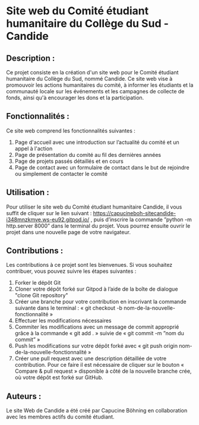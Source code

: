 # Site web du Comité étudiant humanitaire du Collège du Sud - Candide
## Description :     
Ce projet consiste en la création d'un site web pour le Comité étudiant humanitaire du Collège du Sud, nommé Candide. Ce site web vise à promouvoir les actions humanitaires du comité, à informer les étudiants et la communauté locale sur les événements et les campagnes de collecte de fonds, ainsi qu'à encourager les dons et la participation.    

## Fonctionnalités :     
Ce site web comprend les fonctionnalités suivantes :     
1.	Page d'accueil avec une introduction sur l’actualité du comité et un appel à l'action    
2.	Page de présentation du comité au fil des dernières années     
3.	Page de projets passés détaillés et en cours     
4.	Page de contact avec un formulaire de contact dans le but de rejoindre ou simplement de contacter le comité     
## Utilisation :     
Pour utiliser le site web du Comité étudiant humanitaire Candide, il vous suffit de cliquer sur le lien suivant : https://capucineboh-sitecandide-i348mnzkmve.ws-eu92.gitpod.io/ , puis d’inscrire la commande ”python -m http.server 8000” dans le terminal du projet. Vous pourrez ensuite ouvrir le projet dans une nouvelle page de votre navigateur.     

## Contributions :     
Les contributions à ce projet sont les bienvenues. Si vous souhaitez contribuer, vous pouvez suivre les étapes suivantes :     
1.	Forker le dépôt Git     
2.	Cloner votre dépôt forké sur Gitpod à l’aide de la boîte de dialogue "clone Git repository"     
3.	Créer une branche pour votre contribution en inscrivant la commande suivante dans le terminal : « git checkout -b nom-de-la-nouvelle-fonctionnalité »      
4.	Effectuer les modifications nécessaires       
5.	Commiter les modifications avec un message de commit approprié grâce à la commande « git add . » suivie de « git commit -m ”nom du commit” »      
6.	Push les modifications sur votre dépôt forké avec « git push origin nom-de-la-nouvelle-fonctionnalité »      
7.	Créer une pull request avec une description détaillée de votre contribution. Pour ce faire il est nécessaire de cliquer sur le bouton « Compare & pull request » disponible à côté de la nouvelle branche crée, où votre dépôt est forké sur GitHub.      

## Auteurs :       
Le site Web de Candide a été créé par Capucine Böhning en collaboration avec les membres actifs du comité étudiant.      


